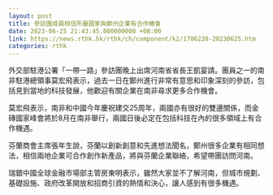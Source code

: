 ```yaml
---
layout: post
title: 參訪團成員相信所屬國家與鄭州企業有合作機會
date: 2023-06-25 21:43:45.000000000 +08:00
link: https://news.rthk.hk/rthk/ch/component/k2/1706220-20230625.htm
categories: rthk
---
```


外交部駐港公署「一帶一路」參訪團晚上出席河南省省長王凱宴請。團員之一的南非駐港總領事莫宏飛表示，過去一日在鄭州進行非常有意思和印象深刻的參訪，包括見到當地的科技發展，他歡迎有關企業在南非尋求更多合作機會。

莫宏飛表示，南非和中國今年慶祝建交25周年，兩國亦有很好的雙邊關係，而金磚國家峰會將於8月在南非舉行，兩國日後必定在包括科技在內的很多領域上有合作機遇。

芬蘭商會主席張年生說，芬蘭以創新創意和先進想法聞名，鄭州很多企業有相同想法，相信兩地企業可合作創作新產品，將與芬蘭企業聯絡，希望帶團訪問河南。

瑞銀中國全球金融市場部主管房東明表示，雖然大家並不了解河南，但城市規劃、基礎設施、政府改革開放和招商引資的熱情和決心，讓人感到有很多機遇。
